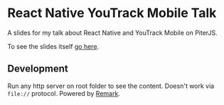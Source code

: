 # React Native YouTrack Mobile Talk
A slides for my talk about React Native and YouTrack Mobile on PiterJS.

To see the slides itself [go here](https://huston007.github.io/rn-youtrack-talk/index.html).

## Development
Run any http server on root folder to see the content. Doesn't work via `file://` protocol.
Powered by [Remark](https://github.com/gnab/remark).